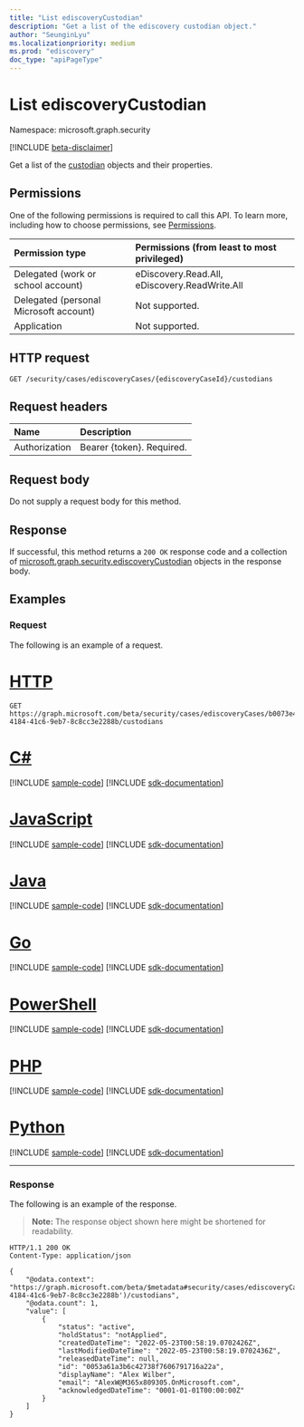 ```yaml
---
title: "List ediscoveryCustodian"
description: "Get a list of the ediscovery custodian object."
author: "SeunginLyu"
ms.localizationpriority: medium
ms.prod: "ediscovery"
doc_type: "apiPageType"
---
```


# List ediscoveryCustodian
Namespace: microsoft.graph.security

[!INCLUDE [beta-disclaimer](../../includes/beta-disclaimer.md)]

Get a list of the [custodian](../resources/security-ediscoverycustodian.md) objects and their properties.

## Permissions
One of the following permissions is required to call this API. To learn more, including how to choose permissions, see [Permissions](/graph/permissions-reference).

|Permission type|Permissions (from least to most privileged)|
|:---|:---|
|Delegated (work or school account)|eDiscovery.Read.All, eDiscovery.ReadWrite.All|
|Delegated (personal Microsoft account)|Not supported.|
|Application|Not supported.|

## HTTP request

<!-- {
  "blockType": "ignored"
}
-->
``` http
GET /security/cases/ediscoveryCases/{ediscoveryCaseId}/custodians
```

## Request headers
|Name|Description|
|:---|:---|
|Authorization|Bearer {token}. Required.|

## Request body

Do not supply a request body for this method.
## Response

If successful, this method returns a `200 OK` response code and a collection of [microsoft.graph.security.ediscoveryCustodian](../resources/security-ediscoverycustodian.md) objects in the response body.

## Examples

### Request
The following is an example of a request.

# [HTTP](#tab/http)
<!-- {
  "blockType": "request",
  "name": "list_ediscoverycustodian_from_"
}
-->
``` http
GET https://graph.microsoft.com/beta/security/cases/ediscoveryCases/b0073e4e-4184-41c6-9eb7-8c8cc3e2288b/custodians
```

# [C#](#tab/csharp)
[!INCLUDE [sample-code](../includes/snippets/csharp/list-ediscoverycustodian-from--csharp-snippets.md)]
[!INCLUDE [sdk-documentation](../includes/snippets/snippets-sdk-documentation-link.md)]

# [JavaScript](#tab/javascript)
[!INCLUDE [sample-code](../includes/snippets/javascript/list-ediscoverycustodian-from--javascript-snippets.md)]
[!INCLUDE [sdk-documentation](../includes/snippets/snippets-sdk-documentation-link.md)]

# [Java](#tab/java)
[!INCLUDE [sample-code](../includes/snippets/java/list-ediscoverycustodian-from--java-snippets.md)]
[!INCLUDE [sdk-documentation](../includes/snippets/snippets-sdk-documentation-link.md)]

# [Go](#tab/go)
[!INCLUDE [sample-code](../includes/snippets/go/list-ediscoverycustodian-from--go-snippets.md)]
[!INCLUDE [sdk-documentation](../includes/snippets/snippets-sdk-documentation-link.md)]

# [PowerShell](#tab/powershell)
[!INCLUDE [sample-code](../includes/snippets/powershell/list-ediscoverycustodian-from--powershell-snippets.md)]
[!INCLUDE [sdk-documentation](../includes/snippets/snippets-sdk-documentation-link.md)]

# [PHP](#tab/php)
[!INCLUDE [sample-code](../includes/snippets/php/list-ediscoverycustodian-from--php-snippets.md)]
[!INCLUDE [sdk-documentation](../includes/snippets/snippets-sdk-documentation-link.md)]

# [Python](#tab/python)
[!INCLUDE [sample-code](../includes/snippets/python/list-ediscoverycustodian-from--python-snippets.md)]
[!INCLUDE [sdk-documentation](../includes/snippets/snippets-sdk-documentation-link.md)]

---

### Response
The following is an example of the response.
>**Note:** The response object shown here might be shortened for readability.
<!-- {
  "blockType": "response",
  "truncated": true,
  "@odata.type": "microsoft.graph.security.ediscoveryCustodian"
}
-->
``` http
HTTP/1.1 200 OK
Content-Type: application/json

{
    "@odata.context": "https://graph.microsoft.com/beta/$metadata#security/cases/ediscoveryCases('b0073e4e-4184-41c6-9eb7-8c8cc3e2288b')/custodians",
    "@odata.count": 1,
    "value": [
        {
            "status": "active",
            "holdStatus": "notApplied",
            "createdDateTime": "2022-05-23T00:58:19.0702426Z",
            "lastModifiedDateTime": "2022-05-23T00:58:19.0702436Z",
            "releasedDateTime": null,
            "id": "0053a61a3b6c42738f7606791716a22a",
            "displayName": "Alex Wilber",
            "email": "AlexW@M365x809305.OnMicrosoft.com",
            "acknowledgedDateTime": "0001-01-01T00:00:00Z"
        }
    ]
}
```

